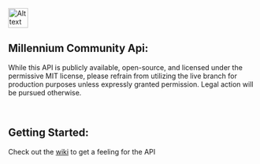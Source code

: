 <img src="https://i.imgur.com/9qYPFSA.png" alt="Alt text" width="40">

## Millennium Community Api:
While this API is publicly available, open-source, and licensed under the permissive MIT license, please refrain from utilizing the live branch for production purposes unless expressly granted permission.
Legal action will be pursued otherwise.

<br>

## Getting Started: 
Check out the [wiki](wiki) to get a feeling for the API
